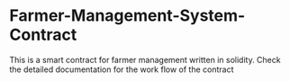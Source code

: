 # Farmer-Management-System-Contract
This is a smart contract for farmer management written in solidity. Check the detailed documentation for the work flow of the contract
